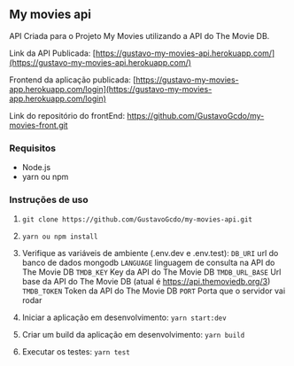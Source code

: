 ## My movies api

API Criada para o Projeto My Movies utilizando a API do The Movie DB. 

Link da API Publicada: [https://gustavo-my-movies-api.herokuapp.com/](https://gustavo-my-movies-api.herokuapp.com/)

Frontend da aplicação publicada: [https://gustavo-my-movies-app.herokuapp.com/login](https://gustavo-my-movies-app.herokuapp.com/login)

Link do repositório do frontEnd: https://github.com/GustavoGcdo/my-movies-front.git

### Requisitos
- Node.js
- yarn ou npm

### Instruções de uso

1.  `git clone https://github.com/GustavoGcdo/my-movies-api.git`

2.  `yarn ou npm install `

4.  Verifique as variáveis de ambiente (.env.dev e .env.test):
    	`DB_URI` url do banco de dados mongodb
    	`LANGUAGE` linguagem de consulta na API do The Movie DB
    	`TMDB_KEY` Key da API do The Movie DB
    	`TMDB_URL_BASE` Url base da API do The Movie DB (atual é https://api.themoviedb.org/3) 
    	`TMDB_TOKEN` Token da API do The Movie DB
    	`PORT` Porta que o servidor vai rodar
    	
5. Iniciar a aplicação em desenvolvimento: `yarn start:dev`

6. Criar um build da aplicação em desenvolvimento: `yarn build`

7. Executar os testes: `yarn test`


